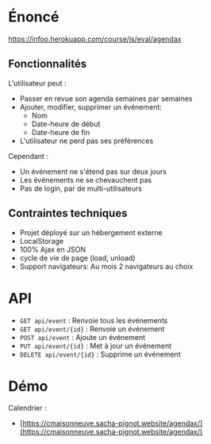 # Énoncé
https://infoo.herokuapp.com/course/js/eval/agendax

## Fonctionnalités
 L'utilisateur peut :
- Passer en revue son agenda semaines par semaines
- Ajouter, modifier, supprimer un événement:
  - Nom
  - Date-heure de début
  - Date-heure de fin
- L'utilisateur ne perd pas ses préférences

Cependant :
- Un événement ne s'étend pas sur deux jours
- Les événements ne se chevauchent pas
- Pas de login, par de multi-utilisateurs

## Contraintes techniques
- Projet déployé sur un hébergement externe
- LocalStorage
- 100% Ajax en JSON
- cycle de vie de page (load, unload)
- Support navigateurs: Au mois 2 navigateurs au choix

# API
- `GET api/event` : Renvoie tous les événements
- `GET api/event/{id}` : Renvoie un événement
- `POST api/event` : Ajoute un événement
- `PUT api/event/{id}` : Met à jour un événement
- `DELETE api/event/{id}` : Supprime un événement


# Démo
Calendrier :
- [https://cmaisonneuve.sacha-pignot.website/agendax/](https://cmaisonneuve.sacha-pignot.website/agendax/)


